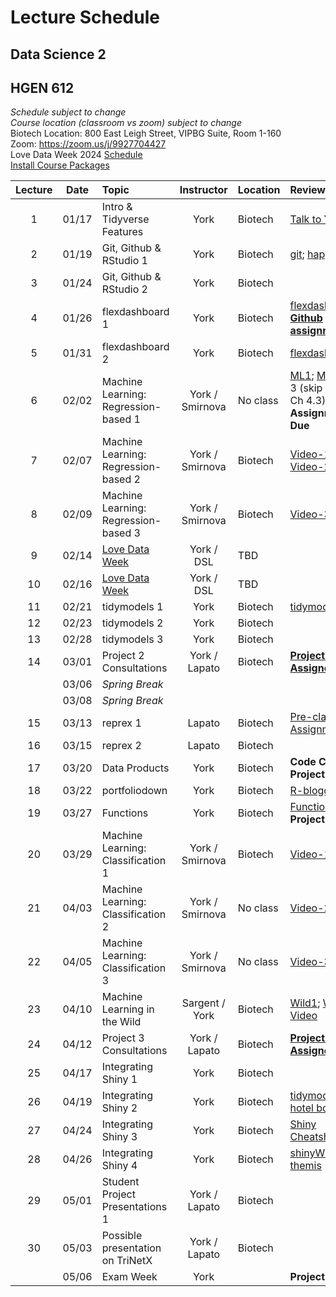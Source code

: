 # Lecture Schedule
## Data Science 2
## HGEN 612
*Schedule subject to change*  
*Course location (classroom vs zoom) subject to change*  
Biotech Location:  800 East Leigh Street, VIPBG Suite, Room 1-160  
Zoom: https://zoom.us/j/9927704427  
Love Data Week 2024 [Schedule][71]  
[Install Course Packages][25]  


| Lecture | Date  | Topic                                | Instructor      | Location | Review                                        | Slides       | Scripts    |  
| :-----: | :---: | :----------------------------------- | :-------------: | :------- | :-------------------------------------------- | :----------: | :--------: |
| 1       | 01/17 | Intro & Tidyverse Features           | York            | Biotech  | [Talk to Yourself][7]                         |  [1][26], [2][27] | [1][28]|
| 2       | 01/19 | Git, Github & RStudio 1              | York            | Biotech  | [git][1]; [happygit][2]                       |  [1][29]     |            |  
| 3       | 01/24 | Git, Github & RStudio 2              | York            | Biotech  |                                               |              |            |  
| 4       | 01/26 | flexdashboard 1                      | York            | Biotech  | [flexdashboard1][12]; [**Github assignment**][111]   |  [1][33]     | [1][36]    |  
| 5       | 01/31 | flexdashboard 2                      | York            | Biotech  | [flexdashboard2][13]           |              | [1][37]    |  
| 6       | 02/02 | Machine Learning: Regression-based 1 | York / Smirnova        | No class | [ML1][3]; [ML2][4] (Ch 3 (skip 3.5) & Ch 4.3); **Github Assignment Due** |  [1][38] |  |  
| 7       | 02/07 | Machine Learning: Regression-based 2 | York / Smirnova        | Biotech     | [Video-1][40], [Video-2][41]                  |  [1][39]     |            |  
| 8       | 02/09 | Machine Learning: Regression-based 3 | York / Smirnova        | Biotech     | [Video-3][42]                                 |              |            |  
| 9       | 02/14 | [Love Data Week][71]                 | York / DSL      | TBD      |                                               |              |            |  
| 10      | 02/16 | [Love Data Week][71]                 | York / DSL      | TBD      |                                               |              |            |  
| 11      | 02/21 | tidymodels 1                         | York            | Biotech  | [tidymodels][15]                              | [1][43]      | [1][44]    | 
| 12      | 02/23 | tidymodels 2                         | York            | Biotech  |                                               |              | [1][45]    |
| 13      | 02/28 | tidymodels 3                         | York            | Biotech  |                                               |              | [1][47]           |  
| 14      | 03/01 | Project 2 Consultations              | York / Lapato   | Biotech  | [**Project 2 Assigned**][222]                 |              |            | 
|         | 03/06 | *Spring Break*                       |                 |          |                                               |              |            |
|         | 03/08 | *Spring Break*                       |                 |          |                                               |              |            |
| 15      | 03/13 | reprex 1                             | Lapato          | Biotech  | [Pre-class Assignment][17];                   |              |            |  
| 16      | 03/15 | reprex 2                             | Lapato          | Biotech  |                                               |              |            |
| 17      | 03/20 | Data Products                        | York            | Biotech  | **Code Check Project 2 Due**                  |              |            |
| 18      | 03/22 | portfoliodown                        | York            | Biotech  | [R-bloggers][48]        |              | [1][49]    |
| 19      | 03/27 | Functions                            | York            | Biotech  | [Functions][20] **Project 2 Due**             |              | [1][65]    |
| 20      | 03/29 | Machine Learning: Classification 1   | York / Smirnova        | Biotech  | [Video-1][67]                                 |  [1][50]     |            |  
| 21      | 04/03 | Machine Learning: Classification 2   | York / Smirnova        | No class | [Video-2][68]                                 |  [1][51]     |            |  
| 22      | 04/05 | Machine Learning: Classification 3   | York / Smirnova        | No class | [Video-3][69]                                 |  [1][52]     |            |  
| 23      | 04/10 | Machine Learning in the Wild         | Sargent / York  | Biotech  | [Wild1][5]; [Wild2][6]; [Video][70]           |  [1][56]     |            |
| 24      | 04/12 | Project 3 Consultations              | York / Lapato   | Biotech  | [**Project 3 Assigned**][333]                 |              |            |  
| 25      | 04/17 | Integrating Shiny 1                  | York            | Biotech  |                                               |              | [1][57]    |  
| 26      | 04/19 | Integrating Shiny 2                  | York            | Biotech  | [tidymodels hotel bookings][21]               |              | [1][59], [2][60] |
| 27      | 04/24 | Integrating Shiny 3                  | York            | Biotech  | [Shiny Cheatsheet][22]                        |              | [1][61], [2][62] | 
| 28      | 04/26 | Integrating Shiny 4                  | York            | Biotech  | [shinyWidgets][23]; [themis][24]              |              | [1][63], [2][64] | 
| 29      | 05/01 | Student Project Presentations 1      | York / Lapato   | Biotech  |                                               |              |            |  
| 30      | 05/03 | Possible presentation on TriNetX     | York / Lapato   | Biotech  |                                               |              |            |       
|         | 05/06 | Exam Week                            | York            |          | **Project 3 Due**                             |              |            |        

[1]: https://osf.io/4a26g "Democratic Science"
[2]: https://happygitwithr.com "happygitwithR"
[3]: https://osf.io/d7we8/ "Pine Beetle Data"
[4]: https://osf.io/nstcw/ "Introduction to Statistical Learning"
[5]: https://osf.io/rmtsx/ "Machine Learning and Science"
[6]: https://osf.io/gpt3h/ "Machine Learning and Aging Research"
[7]: https://rstudio.com/resources/rstudioconf-2020/don-t-repeat-yourself-talk-to-yourself-repeated-reporting-in-the-r-universe/ "DRY"
[8]: https://osf.io/wvfm2 "setup check"
[9]: https://computers.tutsplus.com/tutorials/navigating-the-terminal-a-gentle-introduction--mac-3855 "Navigating the Terminal"
[10]: https://happygitwithr.com/shell.html "The Shell"
[11]: https://jennybc.github.io/purrr-tutorial/ "Jenny Bryan's purrr examples"
[12]: https://blog.rstudio.com/2016/05/17/flexdashboard-easy-interactive-dashboards-for-r/ "Introducing flexdashboard"
[13]: https://rmarkdown.rstudio.com/flexdashboard/ "flexdashboard: Easy interactive dashboards for R"
[14]: https://osf.io/r3pyb/ "Statistical Modeling: The Two Cultures"
[15]: https://www.tidymodels.org/ "tidymodels"
[16]: https://rstudio.com/resources/rstudioglobal-2021/maintaining-the-house-the-tidyverse-built/ "rstudio::conf 2021"
[17]: https://forms.gle/tBtzGuRCu2hx722S6 "pre-class assignment"
[20]: https://r4ds.had.co.nz/functions.html "functions"
[21]: https://www.tidymodels.org/start/case-study/ "tidymodels hotel bookings"
[22]: https://osf.io/5tj3n "Shiny Cheatsheet"
[23]: http://shinyapps.dreamrs.fr/shinyWidgets/ "shinyWidgets"
[24]: https://themis.tidymodels.org/index.html "themis recipe steps for unbalanced designs"
[25]: https://github.com/tpyork/hgen-612/blob/main/R/00_install-course-packages.R "install course packages"  
[26]: https://osf.io/q26ut/ "course setup" 
[27]: https://osf.io/ch8ur/ "tidyverse review"
[28]: https://github.com/tpyork/hgen-612/blob/main/R/01_tidyverse-features.R "tidyverse features"
[29]: https://osf.io/3cke6/ "git, Github, RStudio"
[30]: https://osf.io/cfx3n/ "command line survival guide"
[31]: https://github.com/tpyork/hgen-612/blob/main/command-line-resource/command_cheatsheet.txt "command line cheatsheet"
[32]: https://github.com/tpyork/hgen-612/blob/main/command-line-resource/important_commands.txt "important commands"
[33]: https://osf.io/q4s3z/ "flexdashboard primer"
[36]: https://github.com/tpyork/hgen-612/blob/main/R/05_flexdashboard_student.Rmd "flexdashboard 1"
[37]: https://github.com/tpyork/hgen-612/blob/main/R/06_flexdashboard_2_student.Rmd "flexdashboard 2"
[38]: https://osf.io/r2gta/ "machine learning regression 1"
[39]: https://osf.io/ds9y6/ "machine learning regression 2"
[40]: https://drive.google.com/file/d/1xtiuk06eTNQzmiMrCIYqTssP5vWirTEB/view?usp=sharing "ML video 1"
[41]: https://drive.google.com/file/d/1rzkMrntGKYK427OPrX-jPIoMMJHbd_Hg/view?usp=sharing "ML video 2"
[42]: https://drive.google.com/file/d/1iOEbj4wELx9eESs-IsAS18iHfsNG4YYj/view?usp=sharing "ML video 3"
[43]: https://osf.io/2dy38/ "tidymodels primer"
[44]: https://github.com/tpyork/hgen-612/blob/main/R/10_tidymodels_starter-pack.Rmd "tidymodels starter pack.Rmd"
[45]: https://github.com/tpyork/hgen-612/blob/main/R/10_tidymodels_1.R "tidymodels 2"
[47]: https://github.com/tpyork/hgen-612/blob/main/R/12_Machine-Learning-Regression_tidymodels.R "pine beetles recode"
[48]: https://www.r-bloggers.com/2021/12/introducing-portfoliodown-the-data-science-portfolio-website-builder/ "portfoliodown blog"
[49]: https://github.com/tpyork/hgen-612/blob/main/R/19_portfoliodown.R "portfoliodown script"
[50]: https://osf.io/jd4nq/ "ML classification 1"
[51]: https://osf.io/hswq9/ "ML classification 2"
[52]: https://osf.io/9tm4h/ "ML classification 3"
[53]: https://drive.google.com/drive/folders/1qmX6B5mBt93Id0rKjF6YX2h3iyiZMOqh?usp=sharing "ML classification video 1"
[54]: https://drive.google.com/drive/u/1/folders/1Gt3V4hoHG8ytNUHj0Z7zFLo3kH5gNRgV "ML classification video 2"
[55]: https://drive.google.com/drive/u/1/folders/1zC4us0GSc-_PaJvb4wAdEDr0xKDhq1hC "ML classification video 3"
[56]: https://osf.io/8umgk/ "ML in the Wild"
[57]: https://github.com/tpyork/hgen-612/blob/main/R/25_shiny-flexdashboard.R "hotels model code"
[59]: https://github.com/tpyork/hgen-612/blob/main/R/26_shiny_checkpoint-1.Rmd "shiny script 1"
[60]: https://github.com/tpyork/hgen-612/blob/main/R/26_shiny_checkpoint-2.Rmd "shiny script 2"
[61]: https://github.com/tpyork/hgen-612/blob/main/R/26_shiny_checkpoint-3.Rmd "shiny script 3"
[62]: https://github.com/tpyork/hgen-612/blob/main/R/26_shiny_checkpoint-4.Rmd "shiny script 4"
[63]: https://github.com/tpyork/hgen-612/blob/main/R/26_shiny_checkpoint-5.Rmd "shiny script 5"
[64]: https://github.com/tpyork/hgen-612/blob/main/R/26_shiny_checkpoint-6.Rmd "shiny script 6"
[65]: https://github.com/tpyork/hgen-612/blob/main/R/19_functions.R "functions script"
[66]: https://github.com/tpyork/hgen-612/blob/main/R/14_model-estimation.R "model estimation"

[67]: https://drive.google.com/file/d/12rmOfPDUbgWeITg8RgIHMhsCUyWcaV6m/view?usp=drive_link "logistic regression"
[68]: https://drive.google.com/file/d/1cN9NNYxKySlPAc7-FLTtOUHGxnp9sRcv/view?usp=drive_link "model validation"
[69]: https://drive.google.com/file/d/1tkUa5UqsMQkEPwoU0zAN4b71X9AG5klx/view?usp=drive_link "clustering"

[70]: https://drive.google.com/file/d/1ypnJgXwjKvPUMX0lt9WRdI1Ia86-m_yD/view?usp=share_link "Lana Sargent ML Wild lecture"
[71]: https://www.library.vcu.edu/about/events/2023-2024/love-data-week-2024.html "love data week"
[111]: https://github.com/tpyork/hgen-612/blob/main/assignments/project-01.md "project 1"
[222]: https://github.com/tpyork/hgen-612/blob/main/assignments/project-02.md "project 2"
[333]: https://github.com/tpyork/hgen-612/blob/main/assignments/project-03.md "project 3"






